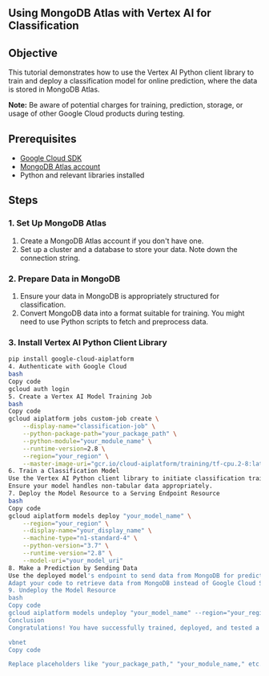 ## Using MongoDB Atlas with Vertex AI for Classification

## Objective

This tutorial demonstrates how to use the Vertex AI Python client library to train and deploy a classification model for online prediction, where the data is stored in MongoDB Atlas.

**Note:** Be aware of potential charges for training, prediction, storage, or usage of other Google Cloud products during testing.

## Prerequisites

- [Google Cloud SDK](https://cloud.google.com/sdk/docs/install)
- [MongoDB Atlas account](https://www.mongodb.com/cloud/atlas)
- Python and relevant libraries installed

## Steps

### 1. Set Up MongoDB Atlas

1. Create a MongoDB Atlas account if you don't have one.
2. Set up a cluster and a database to store your data. Note down the connection string.

### 2. Prepare Data in MongoDB

1. Ensure your data in MongoDB is appropriately structured for classification.
2. Convert MongoDB data into a format suitable for training. You might need to use Python scripts to fetch and preprocess data.

### 3. Install Vertex AI Python Client Library

```bash
pip install google-cloud-aiplatform
4. Authenticate with Google Cloud
bash
Copy code
gcloud auth login
5. Create a Vertex AI Model Training Job
bash
Copy code
gcloud aiplatform jobs custom-job create \
    --display-name="classification-job" \
    --python-package-path="your_package_path" \
    --python-module="your_module_name" \
    --runtime-version=2.8 \
    --region="your_region" \
    --master-image-uri="gcr.io/cloud-aiplatform/training/tf-cpu.2-8:latest"
6. Train a Classification Model
Use the Vertex AI Python client library to initiate classification training. Adapt your code to fetch data from MongoDB.
Ensure your model handles non-tabular data appropriately.
7. Deploy the Model Resource to a Serving Endpoint Resource
bash
Copy code
gcloud aiplatform models deploy "your_model_name" \
    --region="your_region" \
    --display-name="your_display_name" \
    --machine-type="n1-standard-4" \
    --python-version="3.7" \
    --runtime-version="2.8" \
    --model-uri="your_model_uri"
8. Make a Prediction by Sending Data
Use the deployed model's endpoint to send data from MongoDB for prediction.
Adapt your code to retrieve data from MongoDB instead of Google Cloud Storage.
9. Undeploy the Model Resource
bash
Copy code
gcloud aiplatform models undeploy "your_model_name" --region="your_region"
Conclusion
Congratulations! You have successfully trained, deployed, and tested a classification model using Vertex AI with MongoDB Atlas as your data source.

vbnet
Copy code

Replace placeholders like "your_package_path," "your_module_name," etc., with your actual information. Adapt the data retrieval and preprocessing steps according to your MongoDB data structure.
